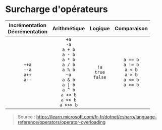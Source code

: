 # Surcharge d'opérateurs

|Incrémentation<br>Décrémentation|Arithmétique|Logique|Comparaison|
|:--:|:--:|:--:|:--:|
|`++a`<br>`--a`<br>`a++`<br>`a--`|`+a`<br>`-a`<br>`a + b`<br>`a - b`<br>`a * b`<br>`a / b`<br>`a % b`<br>`~a`<br>`a & b`<br>`a \| b`<br>`a ^ b`<br>`a << b`<br>`a >> b`<br>`a >>> b`|`!a`<br>`true`<br>`false`|`a == b`<br>`a != b`<br>`a < b`<br>`a > b`<br>`a <= b`<br>`a >= b`|

> Source : https://learn.microsoft.com/fr-fr/dotnet/csharp/language-reference/operators/operator-overloading
